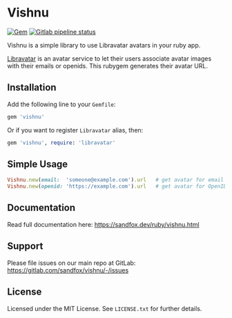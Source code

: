 # Vishnu

[![Gem](https://img.shields.io/gem/v/vishnu.svg?style=flat-square)](https://rubygems.org/gems/commonmarker-rouge)
[![Gitlab pipeline status](https://img.shields.io/gitlab/pipeline/sandfox/vishnu/master.svg?style=flat-square)](https://gitlab.com/sandfox/vishnu/-/pipelines)

Vishnu is a simple library to use Libravatar avatars in your ruby app.

[Libravatar](https://libravatar.org/) is an avatar service to let their
users associate avatar images with their emails or openids. This rubygem
generates their avatar URL.

## Installation

Add the following line to your ```Gemfile```:

```ruby
gem 'vishnu'
```

Or if you want to register ```Libravatar``` alias, then:

```ruby
gem 'vishnu', require: 'libravatar'
```

## Simple Usage

```ruby
Vishnu.new(email:  'someone@example.com').url   # get avatar for email
Vishnu.new(openid: 'https://example.com').url   # get avatar for OpenID URL
```

## Documentation

Read full documentation here: <https://sandfox.dev/ruby/vishnu.html>

## Support

Please file issues on our main repo at GitLab: <https://gitlab.com/sandfox/vishnu/-/issues>

## License

Licensed under the MIT License. See ```LICENSE.txt``` for further details.
